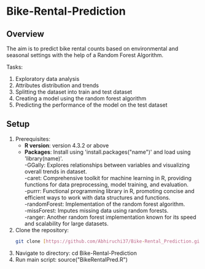 # Bike-Rental-Prediction
## Overview

The aim is to predict bike rental counts based on environmental and seasonal settings with the help of a Random Forest Algorithm.

Tasks:
1. Exploratory data analysis
2. Attributes distribution and trends
3. Splitting the dataset into train and test dataset
4. Creating a model using the random forest algorithm
5. Predicting the performance of the model on the test dataset

## Setup
1. Prerequisites:
   - **R version**:  version 4.3.2 or above
   - **Packages**: Install using 'install.packages("name")' and load using 'library(name)'.\
     -GGally: Explores relationships between variables and visualizing overall trends in dataset.\
     -caret: Comprehensive toolkit for machine learning in R, providing functions for data preprocessing, model training, and evaluation.\
     -purrr: Functional programming library in R, promoting concise and efficient ways to work with data structures and functions.\
     -randomForest: Implementation of the random forest algorithm.\
     -missForest: Imputes missing data using random forests.\
     -ranger: Another random forest implementation known for its speed and scalability for large datasets.
2. Clone the repository:
   ```bash
   git clone [https://github.com/Abhiruchi37/Bike-Rental_Prediction.git]
3. Navigate to directory:
   cd Bike-Rental-Prediction
4. Run main script:
   source("BikeRentalPred.R")

   
